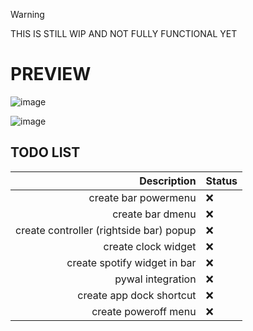> [!WARNING]
>  THIS IS STILL WIP AND NOT FULLY FUNCTIONAL YET


# PREVIEW


![image](https://github.com/user-attachments/assets/25d49ea4-a980-4fe9-986c-58b0822a1e3b)


![image](https://github.com/user-attachments/assets/5d3aad92-e898-4961-b754-bc422c26ed0f)







## TODO LIST


| Description                             | Status           |
|--------------------:|:--------------------------------|
| create bar powermenu                    |         ❌       |
| create bar dmenu                        |         ❌       |
| create controller (rightside bar) popup |         ❌       |
| create clock widget                     |         ❌       |
| create spotify widget in bar            |         ❌       |
| pywal integration                       |         ❌       |
| create app dock shortcut                |         ❌       |
| create poweroff menu                    |         ❌       |
